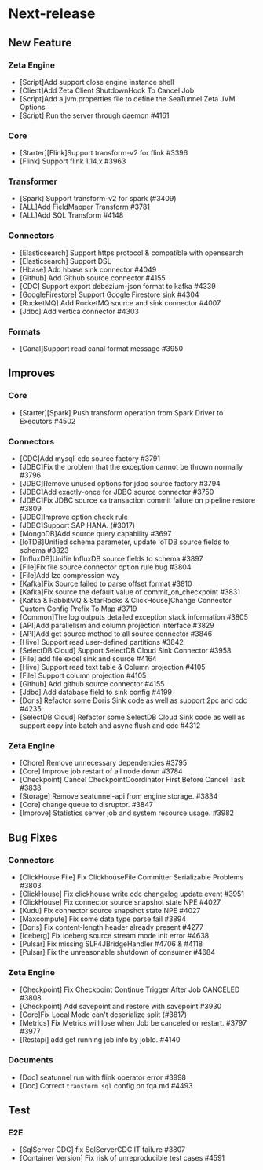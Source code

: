 # Next-release

## New Feature
### Zeta Engine
- [Script]Add support close engine instance shell
- [Client]Add Zeta Client ShutdownHook To Cancel Job
- [Script]Add a jvm.properties file to define the SeaTunnel Zeta JVM Options
- [Script] Run the server through daemon #4161
### Core
- [Starter][Flink]Support transform-v2 for flink #3396
- [Flink] Support flink 1.14.x #3963
### Transformer
- [Spark] Support transform-v2 for spark (#3409)
- [ALL]Add FieldMapper Transform #3781
- [ALL]Add SQL Transform #4148 
### Connectors
- [Elasticsearch] Support https protocol & compatible with opensearch
- [Elasticsearch] Support DSL
- [Hbase] Add hbase sink connector #4049
- [Github] Add Github source connector #4155
- [CDC] Support export debezium-json format to kafka #4339
- [GoogleFirestore] Support Google Firestore sink #4304
- [RocketMQ] Add RocketMQ source and sink connector #4007
- [Jdbc] Add vertica connector #4303

### Formats
- [Canal]Support read canal format message #3950

## Improves
### Core
- [Starter][Spark] Push transform operation from Spark Driver to Executors #4502
### Connectors
- [CDC]Add mysql-cdc source factory #3791
- [JDBC]Fix the problem that the exception cannot be thrown normally #3796
- [JDBC]Remove unused options for jdbc source factory #3794
- [JDBC]Add exactly-once for JDBC source connector #3750
- [JDBC]Fix JDBC source xa transaction commit failure on pipeline restore #3809
- [JDBC]Improve option check rule
- [JDBC]Support SAP HANA. (#3017)
- [MongoDB]Add source query capability #3697
- [IoTDB]Unified schema parameter, update IoTDB source fields to schema #3823
- [InfluxDB]Unifie InfluxDB source fields to schema #3897
- [File]Fix file source connector option rule bug #3804
- [File]Add lzo compression way
- [Kafka]Fix Source failed to parse offset format #3810
- [Kafka]Fix source the default value of commit_on_checkpoint #3831
- [Kafka & RabbitMQ & StarRocks & ClickHouse]Change Connector Custom Config Prefix To Map #3719
- [Common]The log outputs detailed exception stack information #3805
- [API]Add parallelism and column projection interface #3829
- [API]Add get source method to all source connector #3846
- [Hive] Support read user-defined partitions #3842
- [SelectDB Cloud] Support SelectDB Cloud Sink Connector #3958
- [File] add file excel sink and source #4164
- [Hive] Support read text table & Column projection #4105
- [File] Support column projection #4105
- [Github] Add github source connector #4155
- [Jdbc] Add database field to sink config #4199
- [Doris] Refactor some Doris Sink code as well as support 2pc and cdc #4235
- [SelectDB Cloud] Refactor some SelectDB Cloud Sink code as well as support copy into batch and async flush and cdc #4312
### Zeta Engine
- [Chore] Remove unnecessary dependencies #3795
- [Core] Improve job restart of all node down #3784
- [Checkpoint] Cancel CheckpointCoordinator First Before Cancel Task #3838
- [Storage] Remove seatunnel-api from engine storage. #3834
- [Core] change queue to disruptor. #3847
- [Improve] Statistics server job and system resource usage. #3982
## Bug Fixes
### Connectors
- [ClickHouse File] Fix ClickhouseFile Committer Serializable Problems #3803
- [ClickHouse] Fix clickhouse write cdc changelog update event #3951
- [ClickHouse] Fix connector source snapshot state NPE #4027
- [Kudu] Fix connector source snapshot state NPE #4027
- [Maxcompute] Fix some data type parse fail #3894
- [Doris] Fix content-length header already present #4277
- [Iceberg] Fix iceberg source stream mode init error #4638
- [Pulsar] Fix missing SLF4JBridgeHandler #4706 & #4118
- [Pulsar] Fix the unreasonable shutdown of consumer #4684

### Zeta Engine
- [Checkpoint] Fix Checkpoint Continue Trigger After Job CANCELED #3808
- [Checkpoint] Add savepoint and restore with savepoint #3930
- [Core]Fix Local Mode can't deserialize split (#3817)
- [Metrics] Fix Metrics will lose when Job be canceled or restart. #3797 #3977
- [Restapi] add get running job info by jobId. #4140

### Documents
- [Doc] seatunnel run with flink operator error #3998
- [Doc] Correct `transform sql` config on fqa.md #4493

## Test
### E2E
- [SqlServer CDC] fix SqlServerCDC IT failure #3807
- [Container Version] Fix risk of unreproducible test cases #4591

